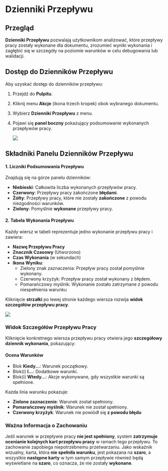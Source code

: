 # Dzienniki Przepływu

## **Przegląd**

**Dzienniki Przepływu** pozwalają użytkownikom analizować, które przepływy pracy zostały wykonane dla dokumentu, zrozumieć wyniki wykonania i zagłębić się w szczegóły na poziomie warunków w celu debugowania lub walidacji.

## **Dostęp do Dzienników Przepływu**

Aby uzyskać dostęp do dzienników przepływu:

1. Przejdź do **Pulpitu**.
2. Kliknij menu **Akcje** (ikona trzech kropek) obok wybranego dokumentu.
3. Wybierz **Dzienniki Przepływu** z menu.
4.  Pojawi się **panel boczny** pokazujący podsumowanie wykonanych przepływów pracy.

    ![](https://docs.docbits.com/~gitbook/image?url=https%3A%2F%2F578966019-files.gitbook.io%2F%7E%2Ffiles%2Fv0%2Fb%2Fgitbook-x-prod.appspot.com%2Fo%2Fspaces%252FT2n2w4uDCJvv7CJ5zrdk%252Fuploads%252FAlgg3jnSVRVyuYxy4tAp%252Fimage.png%3Falt%3Dmedia%26token%3D4e8fcd63-6113-47eb-95a4-95a7821dc9b9\&width=768\&dpr=4\&quality=100\&sign=9e6ba9f5\&sv=2)

## **Składniki Panelu Dzienników Przepływu**

#### **1. Liczniki Podsumowania Przepływu**

Znajdują się na górze panelu dzienników:

* **Niebieski**: Całkowita liczba wykonanych przepływów pracy.
* **Czerwony**: Przepływy pracy zakończone **błędami**.
* **Żółty**: Przepływy pracy, które nie zostały **zakończone** z powodu niezgodności warunków.
* **Zielony**: Pomyślnie **wykonane** przepływy pracy.

#### **2. Tabela Wykonania Przepływu**

Każdy wiersz w tabeli reprezentuje jedno wykonanie przepływu pracy i zawiera:

* **Nazwę Przepływu Pracy**
* **Znacznik Czasowy** (Utworzono)
* **Czas Wykonania** (w sekundach)
* **Ikona Wyniku**:
  * Zielony znak zaznaczenia: Przepływ pracy został pomyślnie wykonany.
  * Czerwony krzyżyk: Przepływ pracy został wykonany z błędem.
  * Pomarańczowy myślnik: Wykonanie zostało zatrzymane z powodu niespełnienia warunku

Kliknięcie **strzałki** po lewej stronie każdego wiersza rozwija **widok szczegółów przepływu pracy**.

![](https://docs.docbits.com/~gitbook/image?url=https%3A%2F%2F578966019-files.gitbook.io%2F%7E%2Ffiles%2Fv0%2Fb%2Fgitbook-x-prod.appspot.com%2Fo%2Fspaces%252FT2n2w4uDCJvv7CJ5zrdk%252Fuploads%252FsauGR47dbpPRomGUugst%252Fimage.png%3Falt%3Dmedia%26token%3D00d6d92f-1512-4de0-97ea-012b1d194dee\&width=768\&dpr=4\&quality=100\&sign=a6c5b7c5\&sv=2)

### **Widok Szczegółów Przepływu Pracy**

Kliknięcie konkretnego wiersza przepływu pracy otwiera jego **szczegółowy dziennik wykonania**, pokazujący:

#### **Ocena Warunków**

* Blok **Kiedy...**: Warunek początkowy.
* Blok(i) **I...**: Dodatkowe warunki.
* Blok(i) **Wtedy...**: Akcje wykonywane, gdy wszystkie warunki są spełnione.

Każda linia warunku pokazuje:

* **Zielone zaznaczenie**: Warunek został spełniony.
* **Pomarańczowy myślnik**: Warunek nie został spełniony.
* **Czerwony krzyżyk**: Warunek nie powiódł się **z powodu błędu**

### **Ważna Informacja o Zachowaniu**

Jeśli warunek w przepływie pracy **nie jest spełniony**, system **zatrzymuje ocenianie kolejnych kart przepływu pracy** w ramach tego przepływu. To zachowanie zapobiega niepotrzebnemu przetwarzaniu. Jako wskaźnik wizualny, karta, która **nie spełniła warunku**, jest pokazana na **szaro**, a wszystkie **następne karty** w tym samym przepływie również będą wyświetlane na **szaro**, co oznacza, że nie zostały **wykonane**.
